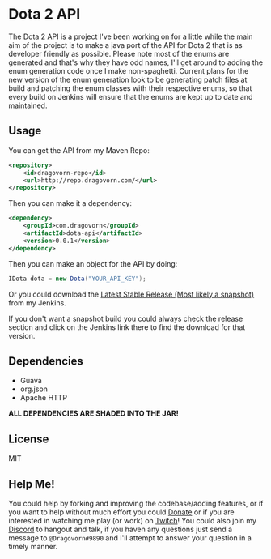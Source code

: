 Dota 2 API
==========
The Dota 2 API is a project I've been working on for a little while 
the main aim of the project is to make a java port of the API for Dota 2 
that is as developer friendly as possible. Please note most of the enums are
generated and that's why they have odd names, I'll get around to adding the enum
generation code once I make non-spaghetti. Current plans for the new version of the
enum generation look to be generating patch files at build and patching the enum
classes with their respective enums, so that every build on Jenkins will ensure that
the enums are kept up to date and maintained.

Usage
-----
You can get the API from my Maven Repo:
```XML
<repository>
    <id>dragovorn-repo</id>
    <url>http://repo.dragovorn.com/</url>
</repository>
```
Then you can make it a dependency:
```XML
<dependency>
    <groupId>com.dragovorn</groupId>
    <artifactId>dota-api</artifactId>
    <version>0.0.1</version>
</dependency>
```
Then you can make an object for the API by doing:
```Java
IDota dota = new Dota("YOUR_API_KEY");
```

Or you could download the [Latest Stable Release (Most likely a snapshot)](http://build.dragovorn.com:8080/job/dota-api/lastStableBuild/ "Link To Latest Stable Release On Jenkins") from my Jenkins.

If you don't want a snapshot build you could always check the release section and click on the Jenkins link there to find the download for that version.

Dependencies
------------
- Guava
- org.json
- Apache HTTP

**ALL DEPENDENCIES ARE SHADED INTO THE JAR!**

License
-------
MIT

Help Me!
--------
You could help by forking and improving the codebase/adding features, or if you want
to help without much effort you could [Donate](https://twitch.streamlabs.com/dragovorn#/ "My Streamlabs Donation Link")
or if you are interested in watching me play (or work) on [Twitch](https://twitch.tv/dragovorn "My Twitch Link")!
You could also join my [Discord](http://discord.gg/Q4Pak66 "My Discord Invite Link") to hangout and talk, if you haven any
questions just send a message to `@Dragovorn#9890` and I'll attempt to answer your question in a timely manner.
